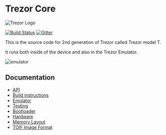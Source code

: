 # Trezor Core

![Trezor Logo](docs/logo.png)

[![Build Status](https://travis-ci.org/trezor/trezor-core.svg?branch=master)](https://travis-ci.org/trezor/trezor-core)
[![Gitter](https://badges.gitter.im/trezor/community.svg)](https://gitter.im/trezor/community)

This is the source code for 2nd generation of Trezor called Trezor model T.

It runs both inside of the device and also in the Trezor Emulator.

![emulator](docs/emulator.jpg)

## Documentation

* [API](docs/api.md)
* [Build instructions](docs/build.md)
* [Emulator](docs/emulator.md)
* [Testing](docs/testing.md)
* [Bootloader](docs/bootloader.md)
* [Hardware](docs/hardware.md)
* [Memory Layout](docs/memory.md)
* [TOIF Image Format](docs/toif.md)
